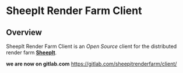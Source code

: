 # SheepIt Render Farm Client


## Overview

SheepIt Render Farm Client is an *Open Source* client for the distributed render farm [**SheepIt**](https://www.sheepit-renderfarm.com).

**we are now on gitlab.com**
https://gitlab.com/sheepitrenderfarm/client/

